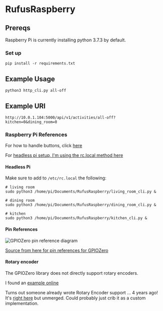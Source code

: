 # RufusRaspberry

## Prereqs

Raspberry Pi is currently installing python 3.7.3 by default.

### Set up

```
pip install -r requirements.txt
```

## Example Usage

```
python3 http_cli.py all-off

```

## Example URI

```
http://10.0.1.104:5000/api/v1/activities/all-off?kitchen=0&dining_room=0
```

### Raspberry Pi References

For how to handle buttons, click [here](https://gpiozero.readthedocs.io/en/stable/recipes.html#button)

For [headless pi setup, I'm using the rc.local method here](https://www.dexterindustries.com/howto/run-a-program-on-your-raspberry-pi-at-startup/)

#### Headless Pi

Make sure to add to `/etc/rc.local` the following:

```
# living room
sudo python3 /home/pi/Documents/RufusRaspberry/living_room_cli.py &

# dining room
sudo python3 /home/pi/Documents/RufusRaspberry/dining_room_cli.py &

# kitchen
sudo python3 /home/pi/Documents/RufusRaspberry/kitchen_cli.py &
```

#### Pin References

![GPIOZero pin reference diagram](https://gpiozero.readthedocs.io/en/stable/_images/pin_layout.svg)

[Source from here for pin references for GPIOZero](https://gpiozero.readthedocs.io/en/stable/recipes.html#pin-numbering)

#### Rotary encoder

The GPIOZero library does not directly support rotary encoders.

I found an [example online](https://www.raspberrypi.org/forums/viewtopic.php?t=198815)

Turns out someone already wrote Rotary Encoder support ... 4 years ago! It's [right here](https://github.com/gpiozero/gpiozero/pull/482) but unmerged. Could probably just crib it as a custom implementation.
